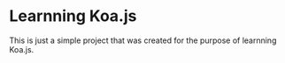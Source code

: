 Learnning Koa.js
=======================

This is just a simple project that was created for the purpose of learnning Koa.js.


